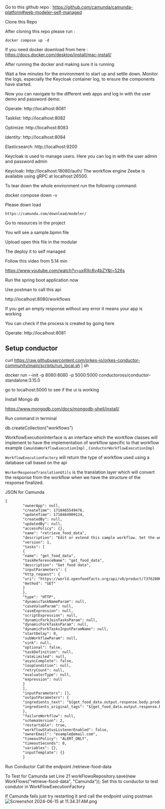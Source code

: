 Go to this github repo : https://github.com/camunda/camunda-platform#web-modeler-self-managed

Clone this Repo



After cloning this repo please run :

``docker compose up -d``

If you need docker download from here : https://docs.docker.com/desktop/install/mac-install/


After running the docker and making sure it is running 


Wait a few minutes for the environment to start up and settle down. Monitor the logs, especially the Keycloak container log, to ensure the components have started.

Now you can navigate to the different web apps and log in with the user demo and password demo:

Operate: http://localhost:8081

Tasklist: http://localhost:8082

Optimize: http://localhost:8083

Identity: http://localhost:8084

Elasticsearch: http://localhost:9200

Keycloak is used to manage users. Here you can log in with the user admin and password admin

Keycloak: http://localhost:18080/auth/
The workflow engine Zeebe is available using gRPC at localhost:26500.

To tear down the whole environment run the following command:

docker compose down -v


Please down load 

``https://camunda.com/download/modeler/``


Go to resources in the project 

You will see a sample.bpmn file

Upload open this file in the modular

The deploy it to self managed 

Follow this video from 5.14 min 

https://www.youtube.com/watch?v=uxRXc8v4bZY&t=526s


Run the spring boot application now

Use postman to call this api


http://localhost:8080/workflows

If you get an empty response without any error it means your app is working

You can check if the process is created by going here

Operate: http://localhost:8081

## Setup conductor

curl https://raw.githubusercontent.com/orkes-io/orkes-conductor-community/main/scripts/run_local.sh | sh

docker run --init -p 8080:8080 -p 5000:5000 conductoross/conductor-standalone:3.15.0

go to localhost:5000 to see if the ui is working


Install Mongo db 

https://www.mongodb.com/docs/mongodb-shell/install/



Run command in terminal 

db.createCollection("workflows")

WorkflowExecutionInterface is an interface which the workflow classes will implement to have the implementation of workflow specific to that workflow
example ```CamundaWorkflowExecutionImpl``` , ```ConductorWorkflowExecutionImpl```


```WorkflowExecutionFactory``` will return the type of workflow used using a database call based on the api

```WorkerResponseTranslationUtils``` is the translation layer which will convert the response from the workflow when we have the structure of the response finalized.

JSON for Camunda

```dtd
{
        "ownerApp": null,
        "createTime": 1718465549476,
        "updateTime": 1718464909124,
        "createdBy": null,
        "updatedBy": null,
        "accessPolicy": {},
        "name": "retrieve_food_data",
        "description": "Edit or extend this sample workflow. Set the workflow name to get started",
        "version": 1,
        "tasks": [
        {
        "name": "get_food_data",
        "taskReferenceName": "get_food_data",
        "description": "Get food data",
        "inputParameters": {
        "http_request": {
        "uri": "https://world.openfoodfacts.org/api/v0/product/737628064502.json",
        "method": "GET"
        }
        },
        "type": "HTTP",
        "dynamicTaskNameParam": null,
        "caseValueParam": null,
        "caseExpression": null,
        "scriptExpression": null,
        "dynamicForkJoinTasksParam": null,
        "dynamicForkTasksParam": null,
        "dynamicForkTasksInputParamName": null,
        "startDelay": 0,
        "subWorkflowParam": null,
        "sink": null,
        "optional": false,
        "taskDefinition": null,
        "rateLimited": null,
        "asyncComplete": false,
        "loopCondition": null,
        "retryCount": null,
        "evaluatorType": null,
        "expression": null
        }
        ],
        "inputParameters": [],
        "outputParameters": {
        "ingredients_text": "${get_food_data.output.response.body.product.ingredients_text}",
        "ingredients_original_tags": "${get_food_data.output.response.body.product.ingredients_original_tags}"
        },
        "failureWorkflow": null,
        "schemaVersion": 2,
        "restartable": true,
        "workflowStatusListenerEnabled": false,
        "ownerEmail": "example@email.com",
        "timeoutPolicy": "ALERT_ONLY",
        "timeoutSeconds": 0,
        "variables": {},
        "inputTemplate": {}
        }

```

Run Conductor 
Call the endpoint  /retrieve-food-data

To Test for Camunda set 
Line 21 workFlowsRepository.save(new WorkFlows("retrieve-food-data", "Camunda")); Set this to conductor to test condutor
in WorkFlowExecutionFactory

If Camunda fails just try restarting it and call the endpoint using postman
![Screenshot 2024-06-15 at 11.34.31 AM.png](..%2F..%2F..%2F..%2F..%2Fvar%2Ffolders%2Fbz%2Fv4dmzj354f541nlnv7sf1jn80000gn%2FT%2FTemporaryItems%2FNSIRD_screencaptureui_azxI4k%2FScreenshot%202024-06-15%20at%2011.34.31%E2%80%AFAM.png)